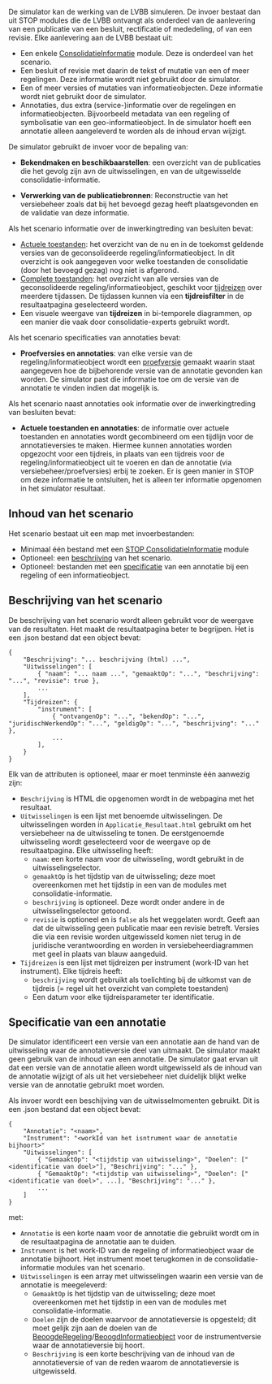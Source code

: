 De simulator kan de werking van de LVBB simuleren. De invoer bestaat dan uit STOP modules die de LVBB ontvangt als onderdeel van de aanlevering van een publicatie van een besluit, rectificatie of mededeling, of van een revisie. Elke aanlevering aan de LVBB bestaat uit:

* Een enkele [ConsolidatieInformatie](@@@STOP_Documentatie_Url@@@data_xsd_Element_data_ConsolidatieInformatie.html) module. Deze is onderdeel van het scenario.
* Een besluit of revisie met daarin de tekst of mutatie van een of meer regelingen. Deze informatie wordt niet gebruikt door de simulator.
* Een of meer versies of mutaties van informatieobjecten. Deze informatie wordt niet gebruikt door de simulator.
* Annotaties, dus extra (service-)informatie over de regelingen en informatieobjecten. Bijvoorbeeld metadata van een regeling of symbolisatie van een geo-informatieobject. In de simulator hoeft een annotatie alleen aangeleverd te worden als de inhoud ervan wijzigt.

De simulator gebruikt de invoer voor de bepaling van:
* **Bekendmaken en beschikbaarstellen**: een overzicht van de publicaties die het gevolg zijn avn de uitwisselingen, en van de uitgewisselde consolidatie-informatie.

* **Verwerking van de publicatiebronnen**: Reconstructie van het versiebeheer zoals dat bij het bevoegd gezag heeft plaatsgevonden en de validatie van deze informatie.

Als het scenario informatie over de inwerkingtreding van besluiten bevat:
* [Actuele toestanden](@@@STOP_Documentatie_Url@@@cons_xsd_Element_cons_ActueleToestanden.html): het overzicht van de nu en in de toekomst geldende versies van de geconsolideerde regeling/informatieobject. In dit overzicht is ook aangegeven voor welke toestanden de consolidatie (door het bevoegd gezag) nog niet is afgerond.
* [Complete toestanden](@@@STOP_Documentatie_Url@@@cons_xsd_Element_cons_CompleteToestanden.html): het overzicht van alle versies van de geconsolideerde regeling/informatieobject, geschikt voor [tijdreizen](@@@STOP_Documentatie_Url@@@regelgeving_in_de_tijd.html) over meerdere tijdassen. De tijdassen kunnen via een **tijdreisfilter** in de resultaatpagina geselecteerd worden.
* Een visuele weergave van **tijdreizen** in bi-temporele diagrammen, op een manier die vaak door consolidatie-experts gebruikt wordt.

Als het scenario specificaties van annotaties bevat:
* **Proefversies en annotaties**: van elke versie van de regeling/informatieobject wordt een [proefversie](@@@STOP_Documentatie_Url@@@cons_xsd_Element_cons_Proefversie.html) gemaakt waarin staat aangegeven hoe de bijbehorende versie van de annotatie gevonden kan worden. De simulator past die informatie toe om de versie van de annotatie te vinden indien dat mogelijk is.

Als het scenario naast annotaties ook informatie over de inwerkingtreding van besluiten bevat:
* **Actuele toestanden en annotaties**: de informatie over actuele toestanden en annotaties wordt gecombineerd om een tijdlijn voor de annotatieversies te maken. Hiermee kunnen annotaties worden opgezocht voor een tijdreis, in plaats van een tijdreis voor de regeling/informatieobject uit te voeren en dan de annotatie (via versiebeheer/proefversies) erbij te zoeken. Er is geen manier in STOP om deze informatie te ontsluiten, het is alleen ter informatie opgenomen in het simulator resultaat.

## Inhoud van het scenario
Het scenario bestaat uit een map met invoerbestanden:

* Minimaal één bestand met een [STOP ConsolidatieInformatie](@@@STOP_Documentatie_Url@@@data_xsd_Element_data_ConsolidatieInformatie.html) module
* Optioneel: een [beschrijving](#beschrijving-van-het-scenario) van het scenario.
* Optioneel: bestanden met een [specificatie](#specificatie-van-een-annotatie) van een annotatie bij een regeling of een informatieobject.

## Beschrijving van het scenario
De beschrijving van het scenario wordt alleen gebruikt voor de weergave van de resultaten. Het maakt de resultaatpagina beter te begrijpen. Het is een .json bestand dat een object bevat:
```
{
    "Beschrijving": "... beschrijving (html) ...",
    "Uitwisselingen": [
        { "naam": "... naam ...", "gemaaktOp": "...", "beschrijving": "...", "revisie": true },
        ...
    ],
    "Tijdreizen": {
        "instrument": [
            { "ontvangenOp": "...", "bekendOp": "...", "juridischWerkendOp": "...", "geldigOp": "...", "beschrijving": "..." },
            ...
        ],
    }
}
```
Elk van de attributen is optioneel, maar er moet tenminste één aanwezig zijn:
* `Beschrijving` is HTML die opgenomen wordt in  de webpagina met het resultaat.
* `Uitwisselingen` is een lijst met benoemde uitwisselingen. De uitwisselingen worden in `Applicatie_Resultaat.html` gebruikt om het versiebeheer na de uitwisseling te tonen. De eerstgenoemde uitwisseling wordt geselecteerd voor de weergave op de resultaatpagina. Elke uitwisseling heeft:
    * `naam`: een korte naam voor de uitwisseling, wordt gebruikt in de uitwisselingselector.
    * `gemaaktOp` is het tijdstip van de uitwisseling; deze moet overeenkomen met het tijdstip in een van de modules met consolidatie-informatie.
    * `beschrijving` is optioneel. Deze wordt onder andere in de uitwisselingselector getoond.
    * `revisie` is optioneel en is `false` als het weggelaten wordt. Geeft aan dat de uitwisseling geen publicatie maar een revisie betreft. Versies die via een revisie worden uitgewisseld komen niet terug in de juridische verantwoording en worden in versiebeheerdiagrammen met geel in plaats van blauw aangeduid.
* `Tijdreizen` is een lijst met tijdreizen per instrument (work-ID van het instrument). Elke tijdreis heeft:
    * `beschrijving` wordt gebruikt als toelichting bij de uitkomst van de tijdreis (= regel uit het overzicht van complete toestanden)
    * Een datum voor elke tijdreisparameter ter identificatie.

## Specificatie van een annotatie
De simulator identificeert een versie van een annotatie aan de hand van de uitwisseling waar de annotatieversie deel van uitmaakt. De simulator maakt geen gebruik van de inhoud van een annotatie. De simulator gaat ervan uit dat een versie van de annotatie alleen wordt uitgewisseld als de inhoud van de annotatie wijzigt of als uit het versiebeheer niet duidelijk blijkt welke versie van de annotatie gebruikt moet worden.

Als invoer wordt een beschijving van de uitwisselmomenten gebruikt. Dit is een .json bestand dat een object bevat:
```
{
    "Annotatie": "<naam>",
    "Instrument": "<workId van het isntrument waar de annotatie bijhoort>"
    "Uitwisselingen": [
        { "GemaaktOp": "<tijdstip van uitwisseling>", "Doelen": ["<identificatie van doel>"], "Beschrijving": "..." },
        { "GemaaktOp": "<tijdstip van uitwisseling>", "Doelen": ["<identificatie van doel>", ...], "Beschrijving": "..." },
        ...
    ]
}
```
met:
* `Annotatie` is een korte naam voor de annotatie die gebruikt wordt om in de resultaatpagina de annotatie aan te duiden.
* `Instrument` is het work-ID van de regeling of informatieobject waar de annotatie bijhoort. Het instrument moet terugkomen in de consolidatie-informatie modules van het scenario.
* `Uitwisselingen` is een array met uitwisselingen waarin een versie van de annotatie is meegeleverd:
    * `GemaaktOp` is het tijdstip van de uitwisseling; deze moet overeenkomen met het tijdstip in een van de modules met consolidatie-informatie.
    * `Doelen` zijn de doelen waarvoor de annotatieversie is opgesteld; dit moet gelijk zijn aan de doelen van de [BeoogdeRegeling](@@@STOP_Documentatie_Url@@@data_xsd_Element_data_BeoogdeRegeling.html)/[BeoogdInformatieobject](@@@STOP_Documentatie_Url@@@data_xsd_Element_data_BeoogdInformatieobject.html) voor de instrumentversie waar de annotatieversie bij hoort.
    * `Beschrijving` is een korte beschrijving van de inhoud van de annotatieversie of van de reden waarom de annotatieversie is uitgewisseld.

